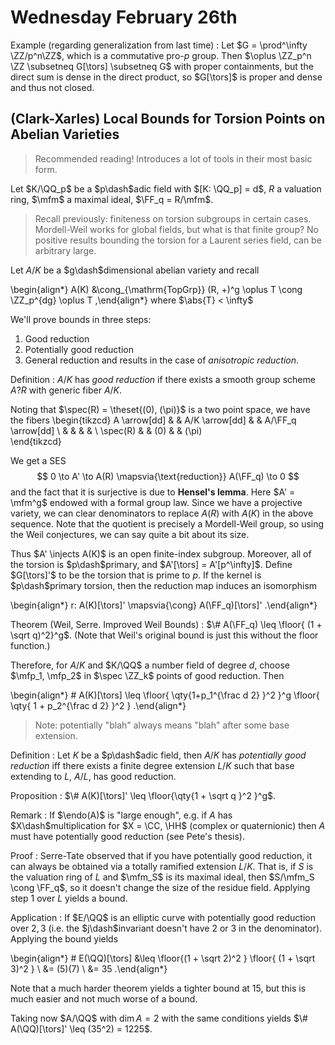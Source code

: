 # Wednesday February 26th

Example (regarding generalization from last time)
: Let $G = \prod^\infty \ZZ/p^n\ZZ$, which is a commutative pro-$p$ group.
  Then $\oplus \ZZ_p^n \ZZ \subsetneq G[\tors] \subsetneq G$ with proper containments, but the direct sum is dense in the direct product, so $G[\tors]$ is proper and dense and thus not closed.


## (Clark-Xarles) Local Bounds for Torsion Points on Abelian Varieties

> Recommended reading! Introduces a lot of tools in their most basic form.

Let $K/\QQ_p$ be a $p\dash$adic field with $[K: \QQ_p] = d$, $R$ a valuation ring, $\mfm$ a maximal ideal, $\FF_q = R/\mfm$.

> Recall previously: finiteness on torsion subgroups in certain cases.
> Mordell-Weil works for global fields, but what is that finite group?
> No positive results bounding the torsion for a Laurent series field, can be arbitrary large.


Let $A/K$ be a $g\dash$dimensional abelian variety and recall 

\begin{align*}
A(K) &\cong_{\mathrm{TopGrp}} (R, +)^g \oplus T \cong \ZZ_p^{dg} \oplus T
,\end{align*}
where $\abs{T} < \infty$

We'll prove bounds in three steps:

1. Good reduction
2. Potentially good reduction
3. General reduction and results in the case of *anisotropic reduction*.

Definition
: $A/K$ has *good reduction* if there exists a smooth group scheme $A?R$ with generic fiber $A/K$.

Noting that $\spec(R) = \theset{(0), (\pi)}$ is a two point space, we have the fibers
\begin{tikzcd}
A \arrow[dd] &  & A/K \arrow[dd] &  & A/\FF_q \arrow[dd] \\
             &  &                &  &                    \\
\spec(R)     &  & (0)            &  & (\pi)             
\end{tikzcd}

We get a SES
$$
0 \to A' \to A(R) \mapsvia{\text{reduction}} A(\FF_q) \to 0
$$
and the fact that it is surjective is due to **Hensel's lemma**.
Here $A' = \mfm^g$ endowed with a formal group law.
Since we have a projective variety, we can clear denominators to replace $A(R)$ with $A(K)$ in the above sequence.
Note that the quotient is precisely a Mordell-Weil group, so using the Weil conjectures, we can say quite a bit about its size.

Thus $A' \injects A(K)$ is an open finite-index subgroup.
Moreover, all of the torsion is $p\dash$primary, and $A'[\tors] = A'[p^\infty]$.
Define $G[\tors]'$ to be the torsion that is prime to $p$.
If the kernel is $p\dash$primary torsion, then the reduction map induces an isomorphism 

\begin{align*}
r: A(K)[\tors]' \mapsvia{\cong} A(\FF_q)[\tors]'
.\end{align*}

Theorem (Weil, Serre. Improved Weil Bounds)
: $\# A(\FF_q) \leq \floor{ (1 + \sqrt q)^2}^g$.
  (Note that Weil's original bound is just this without the floor function.) 

Therefore, for $A/K$ and $K/\QQ$ a number field of degree $d$,
choose $\mfp_1, \mfp_2$ in $\spec \ZZ_k$ points of good reduction.
Then

\begin{align*}
\# A(K)[\tors] \leq \floor{ \qty{1+p_1^{\frac d 2}   }^2  }^g
\floor{ \qty{ 1 + p_2^{\frac d 2}  }^2  }
.\end{align*}

> Note: potentially "blah" always means "blah" after some base extension.

Definition
: Let $K$ be a $p\dash$adic field, then $A/K$ has *potentially good reduction* iff there exists a finite degree extension $L/K$ such that base extending to $L$, $A/L$, has good reduction.

Proposition
: $\# A(K)[\tors]' \leq \floor{\qty{1 + \sqrt q  }^2  }^g$.

Remark
: If $\endo(A)$ is "large enough", e.g. if $A$ has $X\dash$multiplication for $X = \CC, \HH$ (complex or quaternionic) then $A$ must have potentially good reduction (see Pete's thesis).

Proof
: Serre-Tate observed that if you have potentially good reduction, it can always be obtained via a totally ramified extension $L/K$.
  That is, if $S$ is the valuation ring of $L$ and $\mfm_S$ is its maximal ideal, then $S/\mfm_S \cong \FF_q$, so it doesn't change the size of the residue field.
  Applying step 1 over $L$ yields a bound.

Application
: If $E/\QQ$ is an elliptic curve with potentially good reduction over $2, 3$ (i.e. the $j\dash$invariant doesn't have 2 or 3 in the denominator).
  Applying the bound yields 

  \begin{align*}
  \# E(\QQ)[\tors] 
  &\leq \floor{(1 + \sqrt 2)^2  } \floor{ (1 + \sqrt 3)^2 } \\
  &= (5)(7) \\
  &= 35
  .\end{align*}

  Note that a much harder theorem yields a tighter bound at $15$, but this is much easier and not much worse of a bound.

  Taking now $A/\QQ$ with $\dim A = 2$ with the same conditions yields 
  $\# A(\QQ)[\tors]' \leq (35^2) = 1225$.


